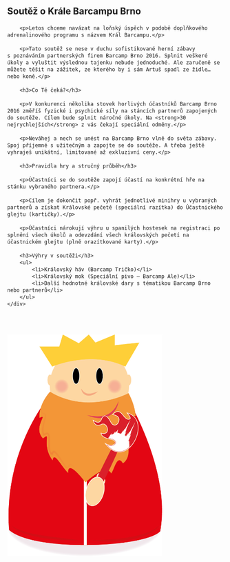 <div class="row">
    <div class="col-md-6">
        <h2>Soutěž o Krále Barcampu Brno</h2>

        <p>Letos chceme navázat na loňský úspěch v podobě doplňkového adrenalinového programu s názvem Král Barcampu.</p>

        <p>Tato soutěž se nese v duchu sofistikované herní zábavy s poznáváním partnerských firem Barcamp Brno 2016. Splnit veškeré úkoly a vyluštit výslednou tajenku nebude jednoduché. Ale zaručeně se můžete těšit na zážitek, ze kterého by i sám Artuš spadl ze židle… nebo koně.</p>

        <h3>Co Tě čeká?</h3>

        <p>V konkurenci několika stovek horlivých účastníků Barcamp Brno 2016 změříš fyzické i psychické síly na stáncích partnerů zapojených do soutěže. Cílem bude splnit náročné úkoly. Na <strong>30 nejrychlejších</strong> z vás čekají speciální odměny.</p>

        <p>Neváhej a nech se unést na Barcamp Brno vlně do světa zábavy. Spoj příjemné s užitečným a zapojte se do soutěže. A třeba ještě vyhraješ unikátní, limitované až exkluzivní ceny.</p>

        <h3>Pravidla hry a stručný průběh</h3>

        <p>Účastníci se do soutěže zapojí účastí na konkrétní hře na stánku vybraného partnera.</p>

        <p>Cílem je dokončit popř. vyhrát jednotlivé minihry u vybraných partnerů a získat Královské pečetě (speciální razítka) do Účastnického glejtu (kartičky).</p>

        <p>Účastníci nárokují výhru u spanilých hostesek na registraci po splnění všech úkolů a odevzdání všech královských pečetí na účastnickém glejtu (plně orazítkované karty).</p>

        <h3>Výhry v soutěži</h3>
        <ul>
            <li>Královský háv (Barcamp Tričko)</li>
            <li>Královský mok (Speciální pivo – Barcamp Ale)</li>
            <li>Další hodnotné královské dary s tématikou Barcamp Brno nebo partnerů</li>
        </ul>
    </div>
<div class="col-md-4">
        <img src="/static/img/extra/2016/kral-barcampu.png" alt="Barcampové triko" style="max-width:360px; margin-top: 50px;"/>
    </div>
</div>